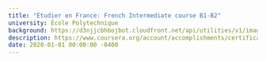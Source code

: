 ```yaml
---
title: "Étudier en France: French Intermediate course B1-B2"
university: École Polytechnique
background: https://d3njjcbhbojbot.cloudfront.net/api/utilities/v1/imageproxy/http://coursera-university-assets.s3.amazonaws.com/43/8525a6ce56454891bc8193271af816/carre.png?auto=format%2Ccompress&dpr=1&w=80&h=80
description: https://www.coursera.org/account/accomplishments/certificate/USNXUKVE5WYM
date: 2020-01-01 00:00:00 -0400
---
```

